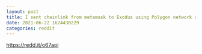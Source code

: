 ```yaml
--- 
layout: post 
title: I sent chainlink from metamask to Exodus using Polygon network and the transaction appears confirmed but my LINK never showed in my wallet....any thoughts? 
date: 2021-06-22 1624430229 
categories: reddit 
--- 
```

https://redd.it/o67apj